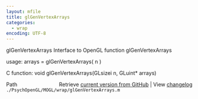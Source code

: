 ```yaml
---
layout: mfile
title: glGenVertexArrays
categories:
  - wrap
encoding: UTF-8
---
```


glGenVertexArrays  Interface to OpenGL function glGenVertexArrays

usage:  arrays = glGenVertexArrays( n )

C function:  void glGenVertexArrays(GLsizei n, GLuint\* arrays)


<div class="code_header" style="text-align:right;">
  <span style="float:left;">Path&nbsp;&nbsp;</span> <span class="counter">Retrieve <a href=
  "https://raw.github.com/Psychtoolbox-3/Psychtoolbox-3/beta/./PsychOpenGL/MOGL/wrap/glGenVertexArrays.m">current version from GitHub</a> | View <a href=
  "https://github.com/Psychtoolbox-3/Psychtoolbox-3/commits/beta/./PsychOpenGL/MOGL/wrap/glGenVertexArrays.m">changelog</a></span>
</div>
<div class="code">
  <code>./PsychOpenGL/MOGL/wrap/glGenVertexArrays.m</code>
</div>
